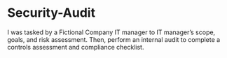 # Security-Audit
I was tasked by a Fictional Company IT manager to  IT manager’s scope, goals, and risk assessment. Then, perform an internal audit to complete a controls assessment and compliance checklist. 
